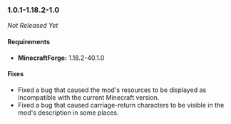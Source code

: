 ### 1.0.1-1.18.2-1.0

_Not Released Yet_

#### Requirements
- **MinecraftForge:** 1.18.2-40.1.0

#### Fixes

- Fixed a bug that caused the mod's resources to be displayed as incompatible
  with the current Minecraft version.
- Fixed a bug that caused carriage-return characters to be visible in the mod's
  description in some places.